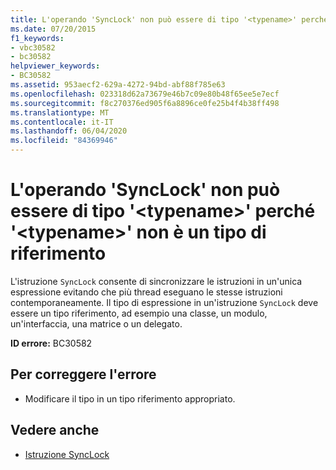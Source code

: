 ```yaml
---
title: L'operando 'SyncLock' non può essere di tipo '<typename>' perché '<typename>' non è un tipo di riferimento
ms.date: 07/20/2015
f1_keywords:
- vbc30582
- bc30582
helpviewer_keywords:
- BC30582
ms.assetid: 953aecf2-629a-4272-94bd-abf88f785e63
ms.openlocfilehash: 023318d62a73679e46b7c09e80b48f65ee5e7ecf
ms.sourcegitcommit: f8c270376ed905f6a8896ce0fe25b4f4b38ff498
ms.translationtype: MT
ms.contentlocale: it-IT
ms.lasthandoff: 06/04/2020
ms.locfileid: "84369946"
---
```

# <a name="synclock-operand-cannot-be-of-type-typename-because-typename-is-not-a-reference-type"></a>L'operando 'SyncLock' non può essere di tipo '\<typename>' perché '\<typename>' non è un tipo di riferimento
L'istruzione `SyncLock` consente di sincronizzare le istruzioni in un'unica espressione evitando che più thread eseguano le stesse istruzioni contemporaneamente. Il tipo di espressione in un'istruzione `SyncLock` deve essere un tipo riferimento, ad esempio una classe, un modulo, un'interfaccia, una matrice o un delegato.  
  
 **ID errore:** BC30582  
  
## <a name="to-correct-this-error"></a>Per correggere l'errore  
  
- Modificare il tipo in un tipo riferimento appropriato.  
  
## <a name="see-also"></a>Vedere anche

- [Istruzione SyncLock](../language-reference/statements/synclock-statement.md)

